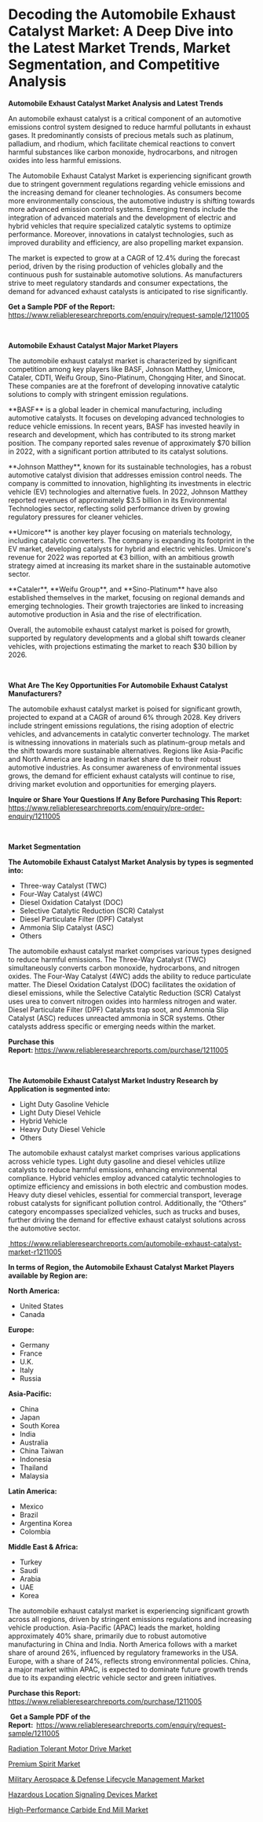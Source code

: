 <p><h1>Decoding the Automobile Exhaust Catalyst Market: A Deep Dive into the Latest Market Trends, Market Segmentation, and Competitive Analysis</h1></p><p><strong>Automobile Exhaust Catalyst Market Analysis and Latest Trends</strong></p>
<p><p>An automobile exhaust catalyst is a critical component of an automotive emissions control system designed to reduce harmful pollutants in exhaust gases. It predominantly consists of precious metals such as platinum, palladium, and rhodium, which facilitate chemical reactions to convert harmful substances like carbon monoxide, hydrocarbons, and nitrogen oxides into less harmful emissions.</p><p>The Automobile Exhaust Catalyst Market is experiencing significant growth due to stringent government regulations regarding vehicle emissions and the increasing demand for cleaner technologies. As consumers become more environmentally conscious, the automotive industry is shifting towards more advanced emission control systems. Emerging trends include the integration of advanced materials and the development of electric and hybrid vehicles that require specialized catalytic systems to optimize performance. Moreover, innovations in catalyst technologies, such as improved durability and efficiency, are also propelling market expansion.</p><p>The market is expected to grow at a CAGR of 12.4% during the forecast period, driven by the rising production of vehicles globally and the continuous push for sustainable automotive solutions. As manufacturers strive to meet regulatory standards and consumer expectations, the demand for advanced exhaust catalysts is anticipated to rise significantly.</p></p>
<p><strong>Get a Sample PDF of the Report:&nbsp;</strong> <a href="https://www.reliableresearchreports.com/enquiry/request-sample/1211005?utm_campaign=32&utm_medium=2&utm_source=Github&utm_content=ia&utm_term=29102024&utm_id=automobile-exhaust-catalyst">https://www.reliableresearchreports.com/enquiry/request-sample/1211005</a></p>
<p>&nbsp;</p>
<p><strong>Automobile Exhaust Catalyst Major Market Players</strong></p>
<p><p>The automobile exhaust catalyst market is characterized by significant competition among key players like BASF, Johnson Matthey, Umicore, Cataler, CDTI, Weifu Group, Sino-Platinum, Chongqing Hiter, and Sinocat. These companies are at the forefront of developing innovative catalytic solutions to comply with stringent emission regulations.</p><p>**BASF** is a global leader in chemical manufacturing, including automotive catalysts. It focuses on developing advanced technologies to reduce vehicle emissions. In recent years, BASF has invested heavily in research and development, which has contributed to its strong market position. The company reported sales revenue of approximately $70 billion in 2022, with a significant portion attributed to its catalyst solutions.</p><p>**Johnson Matthey**, known for its sustainable technologies, has a robust automotive catalyst division that addresses emission control needs. The company is committed to innovation, highlighting its investments in electric vehicle (EV) technologies and alternative fuels. In 2022, Johnson Matthey reported revenues of approximately $3.5 billion in its Environmental Technologies sector, reflecting solid performance driven by growing regulatory pressures for cleaner vehicles.</p><p>**Umicore** is another key player focusing on materials technology, including catalytic converters. The company is expanding its footprint in the EV market, developing catalysts for hybrid and electric vehicles. Umicore's revenue for 2022 was reported at €3 billion, with an ambitious growth strategy aimed at increasing its market share in the sustainable automotive sector.</p><p>**Cataler**, **Weifu Group**, and **Sino-Platinum** have also established themselves in the market, focusing on regional demands and emerging technologies. Their growth trajectories are linked to increasing automotive production in Asia and the rise of electrification.</p><p>Overall, the automobile exhaust catalyst market is poised for growth, supported by regulatory developments and a global shift towards cleaner vehicles, with projections estimating the market to reach $30 billion by 2026.</p></p>
<p>&nbsp;</p>
<p><strong>What Are The Key Opportunities For Automobile Exhaust Catalyst Manufacturers?</strong></p>
<p><p>The automobile exhaust catalyst market is poised for significant growth, projected to expand at a CAGR of around 6% through 2028. Key drivers include stringent emissions regulations, the rising adoption of electric vehicles, and advancements in catalytic converter technology. The market is witnessing innovations in materials such as platinum-group metals and the shift towards more sustainable alternatives. Regions like Asia-Pacific and North America are leading in market share due to their robust automotive industries. As consumer awareness of environmental issues grows, the demand for efficient exhaust catalysts will continue to rise, driving market evolution and opportunities for emerging players.</p></p>
<p><strong>Inquire or Share Your Questions If Any Before Purchasing This Report:</strong> <a href="https://www.reliableresearchreports.com/enquiry/pre-order-enquiry/1211005?utm_campaign=32&utm_medium=2&utm_source=Github&utm_content=ia&utm_term=29102024&utm_id=automobile-exhaust-catalyst">https://www.reliableresearchreports.com/enquiry/pre-order-enquiry/1211005</a></p>
<p>&nbsp;</p>
<p><strong>Market Segmentation</strong></p>
<p><strong>The Automobile Exhaust Catalyst Market Analysis by types is segmented into:</strong></p>
<p><ul><li>Three-way Catalyst (TWC)</li><li>Four-Way Catalyst (4WC)</li><li>Diesel Oxidation Catalyst (DOC)</li><li>Selective Catalytic Reduction (SCR) Catalyst</li><li>Diesel Particulate Filter (DPF) Catalyst</li><li>Ammonia Slip Catalyst (ASC)</li><li>Others</li></ul></p>
<p><p>The automobile exhaust catalyst market comprises various types designed to reduce harmful emissions. The Three-Way Catalyst (TWC) simultaneously converts carbon monoxide, hydrocarbons, and nitrogen oxides. The Four-Way Catalyst (4WC) adds the ability to reduce particulate matter. The Diesel Oxidation Catalyst (DOC) facilitates the oxidation of diesel emissions, while the Selective Catalytic Reduction (SCR) Catalyst uses urea to convert nitrogen oxides into harmless nitrogen and water. Diesel Particulate Filter (DPF) Catalysts trap soot, and Ammonia Slip Catalyst (ASC) reduces unreacted ammonia in SCR systems. Other catalysts address specific or emerging needs within the market.</p></p>
<p><strong>Purchase this Report:&nbsp;</strong><a href="https://www.reliableresearchreports.com/purchase/1211005?utm_campaign=32&utm_medium=2&utm_source=Github&utm_content=ia&utm_term=29102024&utm_id=automobile-exhaust-catalyst">https://www.reliableresearchreports.com/purchase/1211005</a></p>
<p>&nbsp;</p>
<p><strong>The Automobile Exhaust Catalyst Market Industry Research by Application is segmented into:</strong></p>
<p><ul><li>Light Duty Gasoline Vehicle</li><li>Light Duty Diesel Vehicle</li><li>Hybrid Vehicle</li><li>Heavy Duty Diesel Vehicle</li><li>Others</li></ul></p>
<p><p>The automobile exhaust catalyst market comprises various applications across vehicle types. Light duty gasoline and diesel vehicles utilize catalysts to reduce harmful emissions, enhancing environmental compliance. Hybrid vehicles employ advanced catalytic technologies to optimize efficiency and emissions in both electric and combustion modes. Heavy duty diesel vehicles, essential for commercial transport, leverage robust catalysts for significant pollution control. Additionally, the “Others” category encompasses specialized vehicles, such as trucks and buses, further driving the demand for effective exhaust catalyst solutions across the automotive sector.</p></p>
<p><a href="https://www.reliableresearchreports.com/automobile-exhaust-catalyst-market-r1211005?utm_campaign=32&utm_medium=2&utm_source=Github&utm_content=ia&utm_term=29102024&utm_id=automobile-exhaust-catalyst">&nbsp;https://www.reliableresearchreports.com/automobile-exhaust-catalyst-market-r1211005</a></p>
<p><strong>In terms of Region, the Automobile Exhaust Catalyst Market Players available by Region are:</strong></p>
<p>
    <p> <strong> North America: </strong>
        <ul>
            <li>United States</li>
            <li>Canada</li>
        </ul>
        </p> 
    <p> <strong> Europe: </strong>
        <ul>
            <li>Germany</li>
            <li>France</li>
            <li>U.K.</li>
            <li>Italy</li>
            <li>Russia</li>
        </ul>
        </p> 
    <p> <strong> Asia-Pacific: </strong>
        <ul>
            <li>China</li>
            <li>Japan</li>
            <li>South Korea</li>
            <li>India</li>
            <li>Australia</li>
            <li>China Taiwan</li>
            <li>Indonesia</li>
            <li>Thailand</li>
            <li>Malaysia</li>
        </ul>
        </p> 
    <p> <strong> Latin America: </strong>
        <ul>
            <li>Mexico</li>
            <li>Brazil</li>
            <li>Argentina Korea</li>
            <li>Colombia</li>
        </ul>
        </p> 
    <p> <strong> Middle East & Africa: </strong>
        <ul>
            <li>Turkey</li>
            <li>Saudi</li>
            <li>Arabia</li>
            <li>UAE</li>
            <li>Korea</li>
        </ul>
    </p>
    </p>
<p><p>The automobile exhaust catalyst market is experiencing significant growth across all regions, driven by stringent emissions regulations and increasing vehicle production. Asia-Pacific (APAC) leads the market, holding approximately 40% share, primarily due to robust automotive manufacturing in China and India. North America follows with a market share of around 26%, influenced by regulatory frameworks in the USA. Europe, with a share of 24%, reflects strong environmental policies. China, a major market within APAC, is expected to dominate future growth trends due to its expanding electric vehicle sector and green initiatives.</p></p>
<p><strong>Purchase this Report: </strong><a href="https://www.reliableresearchreports.com/purchase/1211005?utm_campaign=32&utm_medium=2&utm_source=Github&utm_content=ia&utm_term=29102024&utm_id=automobile-exhaust-catalyst">https://www.reliableresearchreports.com/purchase/1211005</a></p>
<p>&nbsp;<strong>Get a Sample PDF of the Report:&nbsp;&nbsp;</strong><a href="https://www.reliableresearchreports.com/enquiry/request-sample/1211005?utm_campaign=32&utm_medium=2&utm_source=Github&utm_content=ia&utm_term=29102024&utm_id=automobile-exhaust-catalyst">https://www.reliableresearchreports.com/enquiry/request-sample/1211005</a></p>
<p><strong></strong></p>
<p><p><a href="https://github.com/AlbertGonzalez266/Market-Research-Report-List-1/blob/main/radiation-tolerant-motor-drive-market.md?utm_campaign=32&utm_medium=2&utm_source=Github&utm_content=ia&utm_term=29102024&utm_id=automobile-exhaust-catalyst">Radiation Tolerant Motor Drive Market</a></p><p><a href="https://www.linkedin.com/pulse/global-premium-spirit-market-landscape-future-trends-strategic-svhfe?utm_campaign=32&utm_medium=2&utm_source=Github&utm_content=ia&utm_term=29102024&utm_id=automobile-exhaust-catalyst">Premium Spirit Market</a></p><p><a href="https://github.com/BesaLoshi2000/Market-Research-Report-List-1/blob/main/military-aerospace-defense-lifecycle-management-market.md?utm_campaign=32&utm_medium=2&utm_source=Github&utm_content=ia&utm_term=29102024&utm_id=automobile-exhaust-catalyst">Military Aerospace & Defense Lifecycle Management Market</a></p><p><a href="https://issuu.com/reportprime-2/docs/hazardous-location-signaling-device_77b18c7087d0da?utm_campaign=32&utm_medium=2&utm_source=Github&utm_content=ia&utm_term=29102024&utm_id=automobile-exhaust-catalyst">Hazardous Location Signaling Devices Market</a></p><p><a href="https://issuu.com/reportprime-2/docs/high-performance-carbide-end-mill-m_ec530fa9ad6141?utm_campaign=32&utm_medium=2&utm_source=Github&utm_content=ia&utm_term=29102024&utm_id=automobile-exhaust-catalyst">High-Performance Carbide End Mill Market</a></p></p>
